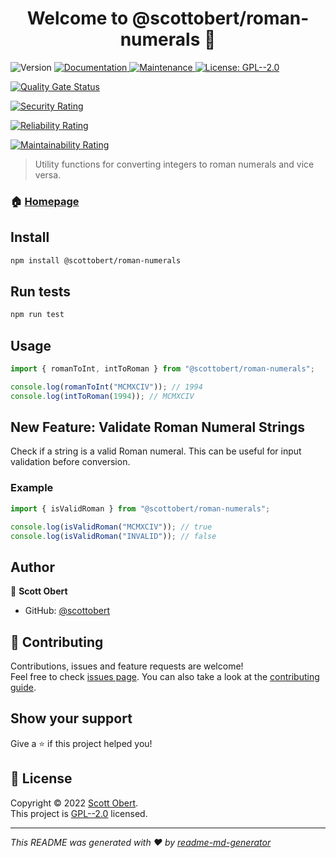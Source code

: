 <h1 align="center">Welcome to @scottobert/roman-numerals 👋</h1>
<p>
  <img alt="Version" src="https://img.shields.io/badge/version-1.0.0-blue.svg?cacheSeconds=2592000" />
  <a href="https://github.com/scottobert/roman-numerals#readme" target="_blank">
    <img alt="Documentation" src="https://img.shields.io/badge/documentation-yes-brightgreen.svg" />
  </a>
  <a href="https://github.com/scottobert/roman-numerals/graphs/commit-activity" target="_blank">
    <img alt="Maintenance" src="https://img.shields.io/badge/Maintained%3F-yes-green.svg" />
  </a>
  <a href="https://github.com/scottobert/roman-numerals/blob/master/LICENSE" target="_blank">
    <img alt="License: GPL--2.0" src="https://img.shields.io/github/license/scottobert/@scottobert/roman-numerals" />
  </a>

[![Quality Gate Status](https://sonarcloud.io/api/project_badges/measure?project=scottobert_roman-numerals&metric=alert_status)](https://sonarcloud.io/summary/new_code?id=scottobert_roman-numerals)

[![Security Rating](https://sonarcloud.io/api/project_badges/measure?project=scottobert_roman-numerals&metric=security_rating)](https://sonarcloud.io/summary/new_code?id=scottobert_roman-numerals)

[![Reliability Rating](https://sonarcloud.io/api/project_badges/measure?project=scottobert_roman-numerals&metric=reliability_rating)](https://sonarcloud.io/summary/new_code?id=scottobert_roman-numerals)

[![Maintainability Rating](https://sonarcloud.io/api/project_badges/measure?project=scottobert_roman-numerals&metric=sqale_rating)](https://sonarcloud.io/summary/new_code?id=scottobert_roman-numerals)

</p>

> Utility functions for converting integers to roman numerals and vice versa.

### 🏠 [Homepage](https://github.com/scottobert/roman-numerals#readme)

## Install

```sh
npm install @scottobert/roman-numerals
```

## Run tests

```sh
npm run test
```

## Usage
```ts
import { romanToInt, intToRoman } from "@scottobert/roman-numerals";

console.log(romanToInt("MCMXCIV")); // 1994
console.log(intToRoman(1994)); // MCMXCIV
```

## New Feature: Validate Roman Numeral Strings

Check if a string is a valid Roman numeral. This can be useful for input validation before conversion.

### Example
```ts
import { isValidRoman } from "@scottobert/roman-numerals";

console.log(isValidRoman("MCMXCIV")); // true
console.log(isValidRoman("INVALID")); // false
```

## Author

👤 **Scott Obert**

* GitHub: [@scottobert](https://github.com/scottobert)

## 🤝 Contributing

Contributions, issues and feature requests are welcome!<br />Feel free to check [issues page](https://github.com/scottobert/roman-numerals/issues). You can also take a look at the [contributing guide](https://github.com/scottobert/roman-numerals/blob/master/CONTRIBUTING.md).

## Show your support

Give a ⭐️ if this project helped you!

## 📝 License

Copyright © 2022 [Scott Obert](https://github.com/scottobert).<br />
This project is [GPL--2.0](https://github.com/scottobert/roman-numerals/blob/master/LICENSE) licensed.

***
_This README was generated with ❤️ by [readme-md-generator](https://github.com/kefranabg/readme-md-generator)_
